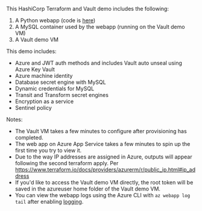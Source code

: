 This HashiCorp Terraform and Vault demo includes the following:
1. A Python webapp (code is [here](https://github.com/assareh/transit-app-example/))
2. A MySQL container used by the webapp (running on the Vault demo VM)
3. A Vault demo VM

This demo includes:
* Azure and JWT auth methods and includes Vault auto unseal using Azure Key Vault
* Azure machine identity
* Database secret engine with MySQL
* Dynamic credentials for MySQL
* Transit and Transform secret engines
* Encryption as a service
* Sentinel policy

Notes:
* The Vault VM takes a few minutes to configure after provisioning has completed.
* The web app on Azure App Service takes a few minutes to spin up the first time you try to view it.
* Due to the way IP addresses are assigned in Azure, outputs will appear following the second terraform apply. Per https://www.terraform.io/docs/providers/azurerm/r/public_ip.html#ip_address
* If you'd like to access the Vault demo VM directly, the root token will be saved in the azureuser home folder of the Vault demo VM.
* You can view the webapp logs using the Azure CLI with `az webapp log tail` after enabling [logging](https://docs.microsoft.com/en-us/azure/app-service/troubleshoot-diagnostic-logs). 
